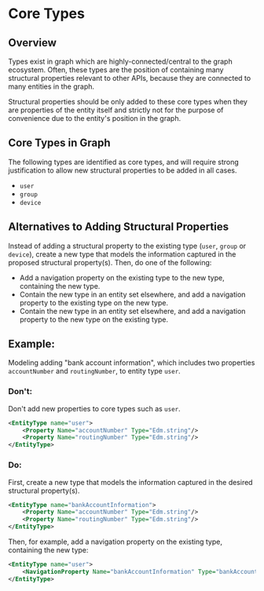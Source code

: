 # Core Types

## Overview

Types exist in graph which are highly-connected/central to the graph ecosystem. Often, these types are the position of containing many structural properties relevant to other APIs, because they are connected to many entities in the graph.

Structural properties should be only added to these core types when they are properties of the entity itself and strictly not for the purpose of convenience due to the entity's position in the graph.

## Core Types in Graph

The following types are identified as core types, and will require strong justification to allow new structural properties to be added in all cases.

- ```user```
- ```group```
- ```device```

## Alternatives to Adding Structural Properties

Instead of adding a structural property to the existing type (`user`, `group` or `device`), create a new type that models the information captured in the proposed structural property(s).
Then, do one of the following:
- Add a navigation property on the existing type to the new type, containing the new type.
- Contain the new type in an entity set elsewhere, and add a navigation property to the existing type on the new type.
- Contain the new type in an entity set elsewhere, and add a navigation property to the new type on the existing type.

## Example:

Modeling adding "bank account information", which includes two properties `accountNumber` and `routingNumber`, to entity type ```user```.

### Don't:

Don't add new properties to core types such as `user`.

```xml
<EntityType name="user">
    <Property Name="accountNumber" Type="Edm.string"/>
    <Property Name="routingNumber" Type="Edm.string"/>
</EntityType>
```

### Do:

First, create a new type that models the information captured in the desired structural property(s).

```xml
<EntityType name="bankAccountInformation">
    <Property Name="accountNumber" Type="Edm.string"/>
    <Property Name="routingNumber" Type="Edm.string"/>
</EntityType>
```

Then, for example, add a navigation property on the existing type, containing the new type:

```xml
<EntityType name="user">
    <NavigationProperty Name="bankAccountInformation" Type="bankAccountInformation" ContainsTarget="true"/>
</EntityType>
```
